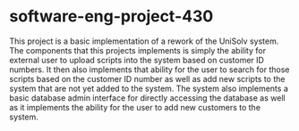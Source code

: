 # software-eng-project-430

This project is a basic implementation of a rework of the UniSolv system. The components that this projects implements is simply the ability for external
user to upload scripts into the system based on customer ID numbers. It then also implements that ability for the user to search for those scripts
based on the customer ID number as well as add new scripts to the system that are not yet added to the system. The system also implements a basic
database admin interface for directly accessing the database as well as it implements the ability for the user to add new customers to the system.
